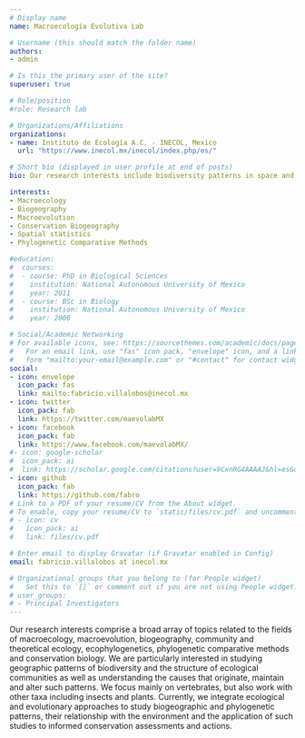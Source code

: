```yaml
---
# Display name
name: Macroecología Evolutiva Lab

# Username (this should match the folder name)
authors:
- admin

# Is this the primary user of the site?
superuser: true

# Role/position
#role: Research lab

# Organizations/Affiliations
organizations:
- name: Instituto de Ecología A.C. - INECOL, Mexico
  url: "https://www.inecol.mx/inecol/index.php/es/"

# Short bio (displayed in user profile at end of posts)
bio: Our research interests include biodiversity patterns in space and time.

interests:
- Macroecology
- Biogeography
- Macroevolution
- Conservation Biogeography
- Spatial statistics
- Phylogenetic Comparative Methods

#education:
#  courses:
#  - course: PhD in Biological Sciences
#    institution: National Autonomous University of Mexico
#    year: 2011
#  - course: BSc in Biology
#    institution: National Autonomous University of Mexico
#    year: 2006

# Social/Academic Networking
# For available icons, see: https://sourcethemes.com/academic/docs/page-builder/#icons
#   For an email link, use "fas" icon pack, "envelope" icon, and a link in the
#   form "mailto:your-email@example.com" or "#contact" for contact widget.
social:
- icon: envelope
  icon_pack: fas
  link: mailto:fabricio.villalobos@inecol.mx
- icon: twitter
  icon_pack: fab
  link: https://twitter.com/maevolabMX
- icon: facebook
  icon_pack: fab
  link: https://www.facebook.com/maevolabMX/
#- icon: google-scholar
#  icon_pack: ai
#  link: https://scholar.google.com/citations?user=9CxnRG4AAAAJ&hl=es&oi=ao
- icon: github
  icon_pack: fab
  link: https://github.com/fabro
# Link to a PDF of your resume/CV from the About widget.
# To enable, copy your resume/CV to `static/files/cv.pdf` and uncomment the lines below.
# - icon: cv
#   icon_pack: ai
#   link: files/cv.pdf

# Enter email to display Gravatar (if Gravatar enabled in Config)
email: fabricio.villalobos at inecol.mx

# Organizational groups that you belong to (for People widget)
#   Set this to `[]` or comment out if you are not using People widget.
# user_groups:
# - Principal Investigators
---
```


Our research interests comprise a broad array of topics related to the fields of macroecology, macroevolution, biogeography, community and theoretical ecology, ecophylogenetics, phylogenetic comparative methods and conservation biology. We are particularly interested in studying geographic patterns of biodiversity and the structure of ecological communities as well as understanding the causes that originate, maintain and alter such patterns. We focus mainly on vertebrates, but also work with other taxa including insects and plants. Currently, we integrate ecological and evolutionary approaches to study biogeographic and phylogenetic patterns, their relationship with the environment and the application of such studies to informed conservation assessments and actions.
